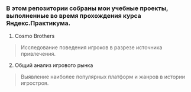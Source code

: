### В этом репозитории собраны мои учебные проекты, выполненные во время прохождения курса Яндекс.Практикума.

1. Cosmo Brothers
  > Исследование поведения игроков в разрезе источника привлечения.
2. Общий анализ игрового рынка
  > Выявление наиболее популярных платформ и жанров в истории игростроя.


